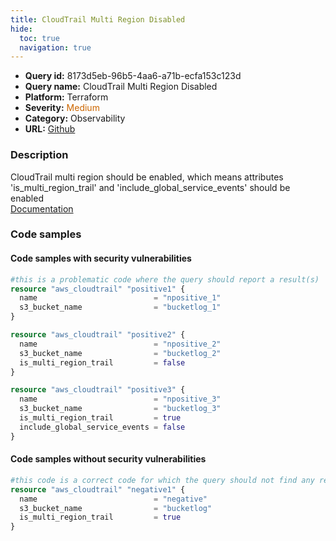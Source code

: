 ```yaml
---
title: CloudTrail Multi Region Disabled
hide:
  toc: true
  navigation: true
---
```


<style>
  .highlight .hll {
    background-color: #ff171742;
  }
  .md-content {
    max-width: 1100px;
    margin: 0 auto;
  }
</style>

-   **Query id:** 8173d5eb-96b5-4aa6-a71b-ecfa153c123d
-   **Query name:** CloudTrail Multi Region Disabled
-   **Platform:** Terraform
-   **Severity:** <span style="color:#C60">Medium</span>
-   **Category:** Observability
-   **URL:** [Github](https://github.com/Checkmarx/kics/tree/master/assets/queries/terraform/aws/cloudtrail_multi_region_disabled)

### Description
CloudTrail multi region should be enabled, which means attributes 'is_multi_region_trail' and 'include_global_service_events' should be enabled<br>
[Documentation](https://registry.terraform.io/providers/hashicorp/aws/latest/docs/resources/cloudtrail#is_multi_region_trail)

### Code samples
#### Code samples with security vulnerabilities
```tf title="Postitive test num. 1 - tf file" hl_lines="2"
#this is a problematic code where the query should report a result(s)
resource "aws_cloudtrail" "positive1" {
  name                          = "npositive_1"
  s3_bucket_name                = "bucketlog_1"
}

```
```tf title="Postitive test num. 2 - tf file" hl_lines="4"
resource "aws_cloudtrail" "positive2" {
  name                          = "npositive_2"
  s3_bucket_name                = "bucketlog_2"
  is_multi_region_trail         = false
}

```
```tf title="Postitive test num. 3 - tf file" hl_lines="5"
resource "aws_cloudtrail" "positive3" {
  name                          = "npositive_3"
  s3_bucket_name                = "bucketlog_3"
  is_multi_region_trail         = true
  include_global_service_events = false
}

```


#### Code samples without security vulnerabilities
```tf title="Negative test num. 1 - tf file"
#this code is a correct code for which the query should not find any result
resource "aws_cloudtrail" "negative1" {
  name                          = "negative"
  s3_bucket_name                = "bucketlog"
  is_multi_region_trail         = true
}

```
